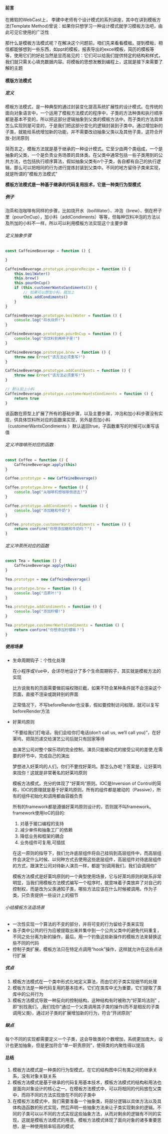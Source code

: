 #### 前言

在微软的WebCast上， 李建中老师有个设计模式的系列讲座，其中在讲到模板方法(Template Method)曾说：如果你只想学习一种设计模式就学习模板方法吧，由此可见它使用的广泛性

那什么是模板方法模式呢？在解决这个问题前，咱们先来看看模板。提到模板，相信都能够想到一些东西，如ppt的模板，报表导出的excel模板，简历的模板等等，使用它们的好处当然是显而易见的：它们可以给我们提供特定的结构和样式，我们就只需关心填充数据内容。将模板的思想发散到编程上，这就是接下来需要了解的主题





#### 模版方法模式

##### 定义

模板方法模式，是一种典型的通过封装变化提高系统扩展性的设计模式。在传统的面向对象语言中，一个运用了模板方法模式的程序中，子类的方法种类和执行顺序都是基本不变的，所以把这部分逻辑抽象到父类的模板方法中。而子类的方法具体怎么实现则是可变的，于是我们把这部分变化的逻辑封装到子类中。通过增加新的子类，就能给系统增加新的功能，并不需要改动抽象父类以及其他子类，这符合开放-封闭原则

简而言之，模板方法就是基于继承的一种设计模式。它至少由两个类组成，一个是抽象的父类，一个是负责业务场景的具体类。在父类中通常包括一些子类用到的公共方法，也包括执行顺序算法，假如抽象父类有n个子类，各自都有自己的执行逻辑，那么可以把相同的行为进行提炼封装到父类中。不同的地方留待子类来实现，就是所谓的"模板方法模式"

**模板方法模式是一种基于继承的代码复用技术，它是一种类行为型模式**



##### 例子

泡茶和泡咖啡有同样的步骤，比如烧开水（boilWater）、冲泡（brew）、倒在杯子里（pourOnCup），加小料（addCondiments）等等，但每种饮料冲泡的方法以及所加的小料不一样，所以可以利用模板方法实现这个主要步骤

###### 定义抽象步骤

```js
const CaffeineBeverage = function () {

}

CaffeineBeverage.prototype.prepareRecipe = function () {
    this.boilWater()
    this.brew()
    this.pourOnCup()
    if (this.customerWantsCondiments()) {
        // 如果可以想加小料，就加上
        this.addCondiments()
    }
}

CaffeineBeverage.prototype.boilWater = function () {
    console.log("将水烧开!")
}

CaffeineBeverage.prototype.pourOnCup = function () {
    console.log("将饮料到再杯子里!")
}

CaffeineBeverage.prototype.brew = function () {
    throw new Error("该方法必须重写!")
}

CaffeineBeverage.prototype.addCondiments = function () {
    throw new Error("该方法必须重写!")
}

// 默认加上小料
CaffeineBeverage.prototype.customerWantsCondiments = function () {
    return true
}
```

该函数在原型上扩展了所有的基础步骤，以及主要步骤，冲泡和加小料步骤没有实现，供具体饮料所对应的函数来实现，另外是否加小料（customerWantsCondiments ）默认返回true，子函数重写的时候可以重写该值

###### 定义冲咖啡所对应的函数

```js
const Coffee = function () {
    CaffeineBeverage.apply(this)
}

Coffee.prototype = new CaffeineBeverage()

Coffee.prototype.brew = function () {
    console.log("从咖啡机想咖啡倒进去!")
}

Coffee.prototype.addCondiments = function () {
    console.log("添加糖和牛奶")
}

Coffee.prototype.customerWantsCondiments = function () {
    return confirm("你想添加糖和牛奶吗？")
}
```

###### 定义冲茶所对应的函数

```js
const Tea = function () {
    CaffeineBeverage.apply(this)
}

Tea.prototype = new CaffeineBeverage()

Tea.prototype.brew = function () {
    console.log("泡茶叶!")
}

Tea.prototype.addCondiments = function () {
    console.log("添加柠檬!")
}

Tea.prototype.customerWantsCondiments = function () {
    return confirm("你想添加柠檬嘛？")
}
```



##### 使用场景

* 生命周期钩子：个性化处理

  在小程序或Vue中，会详尽地设计了多个生命周期钩子，其实就是模板方法的实现

  比方说我有的页面需要做前端权限拦截，如果不符合某种条件就不会渲染这个页面，直接不渲染或跳转别的界面

  正常情况下，不写beforeRender也没事，假如要控制访问权限，就可以复写beforeRender方法

* 好莱坞原则

  “不要给我们打电话，我们会给你打电话(don‘t call us, we‘ll call you)”，在好莱坞，把简历递交给演艺公司后就只有回家等待

  由演艺公司对整个娱乐项的完全控制，演员只能被动式的接受公司的差使,在需要的环节中，完成自己的演出

  梦想进入好莱坞的人们，你们不要找好莱坞。那怎么办呢？答案是，让好莱坞来找你！这就是非常著名的好莱坞原则

  模板方法模式，充分的体现了“好莱坞”原则。IOC是Inversion of Control的简称，IOC的原理就是基于好莱坞原则，所有的组件都是被动的（Passive），所有的组件初始化和调用都由容器负责

  所有的framework都是遵循好莱坞原则设计的，否则就不叫framework。framework使用IoC的目的:

  1. 对基于接口编程的支持
  2. 减少单件和抽象工厂的依赖
  3. 降低业务和框架的耦合
  4. 业务组件可复用,可插拔

  在这一原则的指导下，我们允许底层组件将自己挂钩到高层组件中，而高层组件会决定什么时候、以何种方式去使用这些底层组件，高层组件对待底层组件的方式，跟演艺公司对待新人演员一样，都是“别调用我们，我们会调用你”

  模板方法模式是好莱坞原则的一个典型使用场景，它与好莱坞原则的联系非常明显，当我们用模板方法模式编写一个程序时，就意味着子类放弃了对自己的控制权，而是改为父类通知子类，哪些方法应该在什么时候被调用。作为子类，只负责提供一些设计上的细节

###### 小结模板方法适场景

- 一次性实现一个算法的不变的部分，并将可变的行为留给子类来实现
- 各子类中公共的行为应被提取出来并集中到一个公共父类中的避免代码重复，不同之处分离为新的操作，最后，用一个钓鱼这些新操作的模板方法来替换这些不同的代码
- 控制子类扩展，模板方法只在特定点调用“hook”操作，这样就允许在这些点进行扩展



##### 优点

1. 模板方法模式在一个类中形式化地定义算法，而由它的子类实现细节的处理 
2. 模板方法是一种代码复用的基本技术。它们在类库中尤为重要，它们提取了类库中的公共行为
3. 模板方法模式导致一种反向的控制结构，这种结构有时被称为“好莱坞法则” ，即“别找我们，,我们找你”通过一个父类调用其子类的操作(而不是相反的子类调用父类)，通过对子类的扩展增加新的行为，符合“开闭原则”



##### 缺点

每个不同的实现都需要定义一个子类，这会导致类的个数增加，系统更加庞大，设计也更加抽象，但是更加符合“单一职责原则”，使得类的内聚性得以提高





#### 总结

1. 模板方法模式是一种类的行为型模式，在它的结构图中只有类之间的继承关系，没有对象关联关系
2. 模板方法模式是基于继承的代码复用基本技术，模板方法模式的结构和用法也是面向对象设计的核心之一。在模板方法模式中，可以将相同的代码放在父类中，而将不同的方法实现放在不同的子类中
3. 在模板方法模式中，我们需要准备一个抽象类，将部分逻辑以具体方法以及具体构造函数的形式实现，然后声明一些抽象方法来让子类实现剩余的逻辑。不同的子类可以以不同的方式实现这些抽象方法，从而对剩余的逻辑有不同的实现，这就是模板方法模式的用意。模板方法模式体现了面向对象的诸多重要思想，是一种使用频率较高的模式

